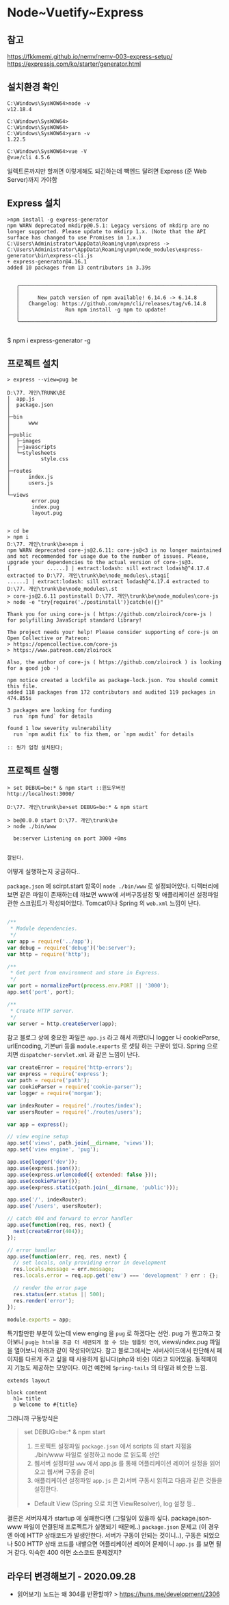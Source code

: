 # Node~Vuetify~Express
## 참고
https://fkkmemi.github.io/nemv/nemv-003-express-setup/
https://expressjs.com/ko/starter/generator.html

## 설치환경 확인
```
C:\Windows\SysWOW64>node -v
v12.18.4

C:\Windows\SysWOW64>
C:\Windows\SysWOW64>
C:\Windows\SysWOW64>yarn -v
1.22.5

C:\Windows\SysWOW64>vue -V
@vue/cli 4.5.6

```
일렉트론까지만 할꺼면 이렇게해도 되긴하는데
빽엔드 달려면 Express (준 Web Server)까지 가야함


## Express 설치
```
>npm install -g express-generator
npm WARN deprecated mkdirp@0.5.1: Legacy versions of mkdirp are no longer supported. Please update to mkdirp 1.x. (Note that the API surface has changed to use Promises in 1.x.)
C:\Users\Administrator\AppData\Roaming\npm\express -> C:\Users\Administrator\AppData\Roaming\npm\node_modules\express-generator\bin\express-cli.js
+ express-generator@4.16.1
added 10 packages from 13 contributors in 3.39s


   ╭────────────────────────────────────────────────────────────────╮
   │                                                                │
   │      New patch version of npm available! 6.14.6 -> 6.14.8      │
   │   Changelog: https://github.com/npm/cli/releases/tag/v6.14.8   │
   │               Run npm install -g npm to update!                │
   │                                                                │
   ╰────────────────────────────────────────────────────────────────╯


```
$ npm i express-generator -g

## 프로젝트 설치
```
> express --view=pug be

D:\77. 개인\TRUNK\BE
│  app.js
│  package.json
│
├─bin
│      www
│
├─public
│  ├─images
│  ├─javascripts
│  └─stylesheets
│          style.css
│
├─routes
│      index.js
│      users.js
│
└─views
        error.pug
        index.pug
        layout.pug


> cd be
> npm i
D:\77. 개인\trunk\be>npm i
npm WARN deprecated core-js@2.6.11: core-js@<3 is no longer maintained and not recommended for usage due to the number of issues. Please, upgrade your dependencies to the actual version of core-js@3.
[            ......] | extract:lodash: sill extract lodash@^4.17.4 extracted to D:\77. 개인\trunk\be\node_modules\.stagi[            ......] | extract:lodash: sill extract lodash@^4.17.4 extracted to D:\77. 개인\trunk\be\node_modules\.st
> core-js@2.6.11 postinstall D:\77. 개인\trunk\be\node_modules\core-js
> node -e "try{require('./postinstall')}catch(e){}"

Thank you for using core-js ( https://github.com/zloirock/core-js ) for polyfilling JavaScript standard library!

The project needs your help! Please consider supporting of core-js on Open Collective or Patreon:
> https://opencollective.com/core-js
> https://www.patreon.com/zloirock

Also, the author of core-js ( https://github.com/zloirock ) is looking for a good job -)

npm notice created a lockfile as package-lock.json. You should commit this file.
added 118 packages from 172 contributors and audited 119 packages in 474.855s

3 packages are looking for funding
  run `npm fund` for details

found 1 low severity vulnerability
  run `npm audit fix` to fix them, or `npm audit` for details

:: 뭔가 엄청 설치된다;
```

## 프로젝트 실행
```
> set DEBUG=be:* & npm start ::윈도우버전
http://localhost:3000/

D:\77. 개인\trunk\be>set DEBUG=be:* & npm start

> be@0.0.0 start D:\77. 개인\trunk\be
> node ./bin/www

  be:server Listening on port 3000 +0ms


잘된다.
```
어떻게 실행하는지 궁금하다..

`package.json` 에 scirpt.start 항목이 `node ./bin/www` 로 설정되어있다. 디렉터리에 보면 같은 파일이 존재하는데 까보면 www에 서버구동설정 및 애플리케이션 설정파일 관한 스크립트가 작성되어있다. Tomcat이나 Spring 의 `web.xml` 느낌이 난다.  

```js

/**
 * Module dependencies.
 */
var app = require('../app');
var debug = require('debug')('be:server');
var http = require('http');

/**
 * Get port from environment and store in Express.
 */
var port = normalizePort(process.env.PORT || '3000');
app.set('port', port);

/**
 * Create HTTP server.
 */
var server = http.createServer(app);
```

참고 블로그 상에 중요한 파일은 `app.js` 라고 해서 까봤더니 logger 나 cookieParse, urlEncoding, 기본uri 등을 `module.exports` 로 셋팅 하는 구문이 있다. Spring 으로 치면 `dispatcher-servlet.xml` 과 같은 느낌이 난다.

```js
var createError = require('http-errors');
var express = require('express');
var path = require('path');
var cookieParser = require('cookie-parser');
var logger = require('morgan');

var indexRouter = require('./routes/index');
var usersRouter = require('./routes/users');

var app = express();

// view engine setup
app.set('views', path.join(__dirname, 'views'));
app.set('view engine', 'pug');

app.use(logger('dev'));
app.use(express.json());
app.use(express.urlencoded({ extended: false }));
app.use(cookieParser());
app.use(express.static(path.join(__dirname, 'public')));

app.use('/', indexRouter);
app.use('/users', usersRouter);

// catch 404 and forward to error handler
app.use(function(req, res, next) {
  next(createError(404));
});

// error handler
app.use(function(err, req, res, next) {
  // set locals, only providing error in development
  res.locals.message = err.message;
  res.locals.error = req.app.get('env') === 'development' ? err : {};

  // render the error page
  res.status(err.status || 500);
  res.render('error');
});

module.exports = app;
```
특기할만한 부분이 있는데 view enging 을 `pug` 로 하겠다는 선언. pug 가 뭔고하고 찾아보니 `pug는 html을 조금 더 세련되게 쓸 수 있는 템플릿 언어`, views\index.pug 파일을 열어보니 아래과 같이 작성되어있다. 참고 블로그에서는 서버사이드에서 판단해서 페이지를 다르게 주고 싶을 때 사용하게 됩니다(php와 비슷) 이라고 되어있음. 동적페이지 기능도 제공하는 모양이다. 이건 예전에 `Spring-tails` 의 타일과 비슷한 느낌.

```pug
extends layout

block content
  h1= title
  p Welcome to #{title}
```

그러니까 구동방식은

> set DEBUG=be:* & npm start
> 1) 프로젝트 설정파일 `package.json` 에서 scripts 의 start 지점을 ./bin/www 파일로 설정하고 node 로 읽도록 선언
> 2) 웹서버 설정파일 `www` 에서 app.js 를 통해 어플리케이션 레이어 설정을 읽어오고 웹서버 구동을 준비
> 3) 애플리케이션 설정파일 `app.js` 은 2)서버 구동시 읽히고 다음과 같은 것들을 설정한다.
>  - Default View (Spring 으로 치면 ViewResolver), log 설정 등..

결론은 서버자체가 startup 에 실패한다면 (그럴일이 있을까 싶다. package.json-www 파일이 연결된채 프로젝트가 실행되기 때문에..) `package.json` 문제고 (이 경우엔 아예 HTTP 상태코드가 발생안한다. 서버가 구동이 안되는 것이니..), 구동은 되었으나 500 HTTP 상태 코드를 내뱉으면 어플리케이션 레이어 문제이니 `app.js` 를 보면 될거 같다. 익숙한 400 이면 소스코드 문제겠지?



## 라우터 변경해보기 - 2020.09.28 

 - 읽어보기) 노드는 왜 304를 반환할까? > https://huns.me/development/2306
